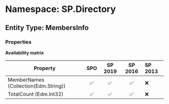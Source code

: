 # Namespace: SP.Directory

## Entity Type: MembersInfo

### Properties

**Availability matrix**

Property | SPO | SP 2019 | SP 2016 | SP 2013
----------|:---:|:-------:|:-------:|:-------
MemberNames (Collection(Edm.String)) | ✅ | ✅ | ✅ | ❌
TotalCount (Edm.Int32) | ✅ | ✅ | ✅ | ❌